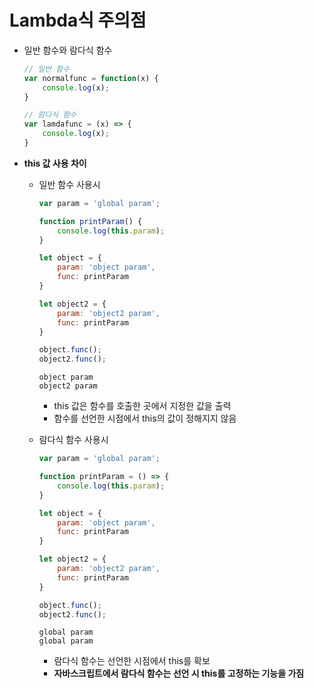 # Lambda식 주의점

- 일반 함수와 람다식 함수

  ```javascript
  // 일반 함수
  var normalfunc = function(x) {
      console.log(x);
  }
  
  // 람다식 함수
  var lamdafunc = (x) => {
      console.log(x);
  }
  ```

- **this 값 사용 차이**

  - 일반 함수 사용시

    ```javascript
    var param = 'global param';
    
    function printParam() {
        console.log(this.param);
    }
    
    let object = {
        param: 'object param',
        func: printParam
    }
    
    let object2 = {
        param: 'object2 param',
        func: printParam
    }
    
    object.func();
    object2.func();
    ```

    ```
    object param
    object2 param
    ```

    - this 값은 함수를 호출한 곳에서 지정한 값을 출력
    - 함수를 선언한 시점에서 this의 값이 정해지지 않음

  - 람다식 함수 사용시

    ```javascript
    var param = 'global param';
    
    function printParam = () => {
        console.log(this.param);
    }
    
    let object = {
        param: 'object param',
        func: printParam
    }
    
    let object2 = {
        param: 'object2 param',
        func: printParam
    }
    
    object.func();
    object2.func();
    ```

    ```
    global param
    global param
    ```

    - 람다식 함수는 선언한 시점에서 this를 확보
    - **자바스크립트에서 람다식 함수는 선언 시 this를 고정하는 기능을 가짐**